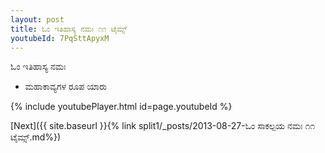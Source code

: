 ```yaml
---
layout: post
title: ಓಂ ಇತಿಹಾಸ್ಯ ನಮಃ ೧೧ ಟೈಮ್ಸ್
youtubeId: 7PqSttApyxM
---
```

 
 
 ಓಂ ಇತಿಹಾಸ್ಯ ನಮಃ  
 
 -  ಮಹಾಕಾವ್ಯಗಳ ರೂಪ ಯಾರು 
 
  
 
  
 
 
 
 
 
 


{% include youtubePlayer.html id=page.youtubeId %}
 
[Next]({{ site.baseurl }}{% link  split1/_posts/2013-08-27-ಓಂ ಸಾಕಲ್ಪಯ ನಮಃ ೧೧ ಟೈಮ್ಸ್.md%})
 
